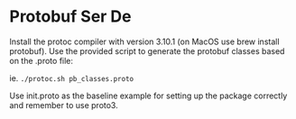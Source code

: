 # Protobuf Ser De

Install the protoc compiler with version 3.10.1 (on MacOS use brew install protobuf).
Use the provided script to generate the protobuf classes based on the .proto file:

ie. `./protoc.sh pb_classes.proto`

Use init.proto as the baseline example for setting up the package correctly and remember to use proto3. 
